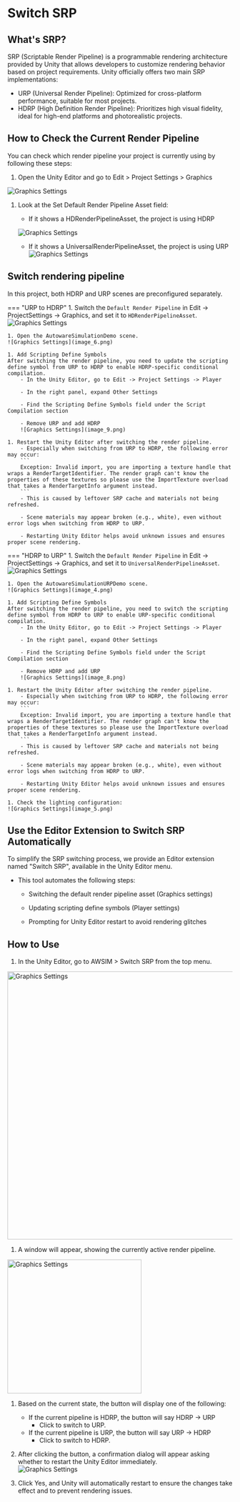 # Switch SRP

## What's SRP?
SRP (Scriptable Render Pipeline) is a programmable rendering architecture provided by Unity that allows developers to customize rendering behavior based on project requirements. Unity officially offers two main SRP implementations:

- URP (Universal Render Pipeline): Optimized for cross-platform performance, suitable for most projects.
- HDRP (High Definition Render Pipeline): Prioritizes high visual fidelity, ideal for high-end platforms and photorealistic projects.

## How to Check the Current Render Pipeline
You can check which render pipeline your project is currently using by following these steps:

1. Open the Unity Editor and go to Edit > Project Settings > Graphics

![Graphics Settings](image_0.png)

1. Look at the Set Default Render Pipeline Asset field:

    - If it shows a HDRenderPipelineAsset, the project is using HDRP

    ![Graphics Settings](image_2.png)
    
    - If it shows a UniversalRenderPipelineAsset, the project is using URP
    ![Graphics Settings](image_1.png)

## Switch rendering pipeline
In this project, both HDRP and URP scenes are preconfigured separately.

=== "URP to HDRP"
    1. Switch the `Default Render Pipeline` in Edit -> ProjectSettings -> Graphics, and set it to `HDRenderPipelineAsset`.
    ![Graphics Settings](image_7.png)

    1. Open the AutowareSimulationDemo scene.
    ![Graphics Settings](image_6.png)

    1. Add Scripting Define Symbols  
    After switching the render pipeline, you need to update the scripting define symbol from URP to HDRP to enable HDRP-specific conditional compilation.  
        - In the Unity Editor, go to Edit -> Project Settings -> Player

        - In the right panel, expand Other Settings

        - Find the Scripting Define Symbols field under the Script Compilation section

        - Remove URP and add HDRP
        ![Graphics Settings](image_9.png)

    1. Restart the Unity Editor after switching the render pipeline.
        - Especially when switching from URP to HDRP, the following error may occur:
        ```
        Exception: Invalid import, you are importing a texture handle that wraps a RenderTargetIdentifier. The render graph can't know the properties of these textures so please use the ImportTexture overload that takes a RenderTargetInfo argument instead.
        ```
        - This is caused by leftover SRP cache and materials not being refreshed.

        - Scene materials may appear broken (e.g., white), even without error logs when switching from HDRP to URP.

        - Restarting Unity Editor helps avoid unknown issues and ensures proper scene rendering.

=== "HDRP to URP"
    1. Switch the `Default Render Pipeline` in Edit -> ProjectSettings -> Graphics, and set it to `UniversalRenderPipelineAsset`.
    ![Graphics Settings](image_3.png)

    1. Open the AutowareSimulationURPDemo scene.
    ![Graphics Settings](image_4.png)
    
    1. Add Scripting Define Symbols  
    After switching the render pipeline, you need to switch the scripting define symbol from HDRP to URP to enable URP-specific conditional compilation.  
        - In the Unity Editor, go to Edit -> Project Settings -> Player

        - In the right panel, expand Other Settings

        - Find the Scripting Define Symbols field under the Script Compilation section

        - Remove HDRP and add URP
        ![Graphics Settings](image_8.png)
    
    1. Restart the Unity Editor after switching the render pipeline.
        - Especially when switching from URP to HDRP, the following error may occur:
        ```
        Exception: Invalid import, you are importing a texture handle that wraps a RenderTargetIdentifier. The render graph can't know the properties of these textures so please use the ImportTexture overload that takes a RenderTargetInfo argument instead.
        ```
        - This is caused by leftover SRP cache and materials not being refreshed.

        - Scene materials may appear broken (e.g., white), even without error logs when switching from HDRP to URP.

        - Restarting Unity Editor helps avoid unknown issues and ensures proper scene rendering.

    1. Check the lighting configuration:
    ![Graphics Settings](image_5.png)

## Use the Editor Extension to Switch SRP Automatically
To simplify the SRP switching process, we provide an Editor extension named "Switch SRP", available in the Unity Editor menu.

- This tool automates the following steps:
    - Switching the default render pipeline asset (Graphics settings)

    - Updating scripting define symbols (Player settings)

    - Prompting for Unity Editor restart to avoid rendering glitches


## How to Use
1. In the Unity Editor, go to AWSIM > Switch SRP from the top menu.
<img src="image_10.png" alt="Graphics Settings" width="600">

1. A window will appear, showing the currently active render pipeline.
<img src="image_11.png" alt="Graphics Settings" width="300">

1. Based on the current state, the button will display one of the following:
    - If the current pipeline is HDRP, the button will say HDRP → URP
        - Click to switch to URP.
    - If the current pipeline is URP, the button will say URP → HDRP
        - Click to switch to HDRP.  

1. After clicking the button, a confirmation dialog will appear asking whether to restart the Unity Editor immediately.  
![Graphics Settings](image_12.png)

1. Click Yes, and Unity will automatically restart to ensure the changes take effect and to prevent rendering issues.  
